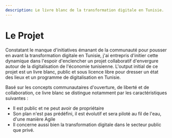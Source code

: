 ```yaml
---
description: Le livre blanc de la transformation digitale en Tunisie.
---
```


# Le Projet



Constatant le manque d'initiatives émanant de la communauté pour pousser en avant la transformation digitale en Tunisie, j'ai entrepris d'initier cette dynamique dans l'espoir d'enclencher un projet collaboratif d'envergure autour de la digitalisation de l'économie tunisienne. L'output initial de ce projet est un livre blanc, public et sous licence libre pour dresser un état des lieux et un programme de digitalisation en Tunisie.

Basé sur les concepts communautaires d'ouverture, de liberté et de collaboration, ce livre blanc se distingue notamment par les caractéristiques suivantes :

* Il est public et ne peut avoir de propriétaire
* Son plan n'est pas prédéfini, il est évolutif et sera piloté au fil de l'eau, d'une manière Agile
* Il concerne aussi bien la transformation digitale dans le secteur public que privé.



